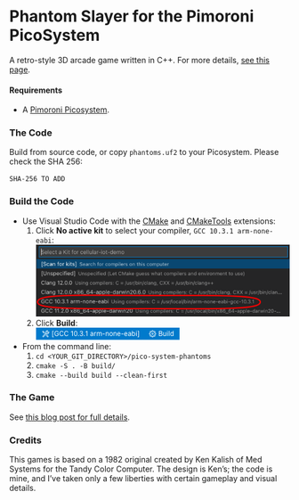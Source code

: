 # Phantom Slayer for the Pimoroni PicoSystem

A retro-style 3D arcade game written in C++. For more details, [see this page](https://smittytone.net/pico-phantoms/).

#### Requirements

* A [Pimoroni Picosystem](https://www.adafruit.com/product/326).

### The Code

Build from source code, or copy `phantoms.uf2` to your Picosystem. Please check the SHA 256:

```
SHA-256 TO ADD
```

### Build the Code

* Use Visual Studio Code with the [CMake](https://marketplace.visualstudio.com/items?itemName=twxs.cmake) and [CMakeTools](https://marketplace.visualstudio.com/items?itemName=ms-vscode.cmake-tools) extensions:
    1. Click **No active kit** to select your compiler, `GCC 10.3.1 arm-none-eabi`:<br />![Select a kit in VSCode](images/kits.png)
    1. Click **Build**:<br />![The VSCode Toolbar](images/vscode.png)
* From the command line:
    1. `cd <YOUR_GIT_DIRECTORY>/pico-system-phantoms`
    1. `cmake -S . -B build/`
    1. `cmake --build build --clean-first`

### The Game

See [this blog post for full details](https://blog.smittytone.net/2021/03/26/3d-arcade-action-courtesy-of-raspberry-pi-pico/).

### Credits

This games is based on a 1982 original created by Ken Kalish of Med Systems for the Tandy Color Computer. The design is Ken’s; the code is mine, and I’ve taken only a few liberties with certain gameplay and visual details.